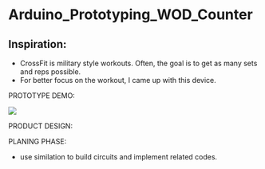# Arduino_Prototyping_WOD_Counter
## Inspiration:
  * CrossFit is military style workouts. Often, the goal is to get as many sets and reps possible.
  * For better focus on the workout, I came up with this device.
  
PROTOTYPE DEMO:

<img src="https://github.com/Haody1064/Arduino_WOD_Counter/blob/main/gif_and_images/ezgif.com-gif-maker.gif" />

PRODUCT DESIGN:



PLANING PHASE:
* use similation to build circuits and implement related codes.
 


